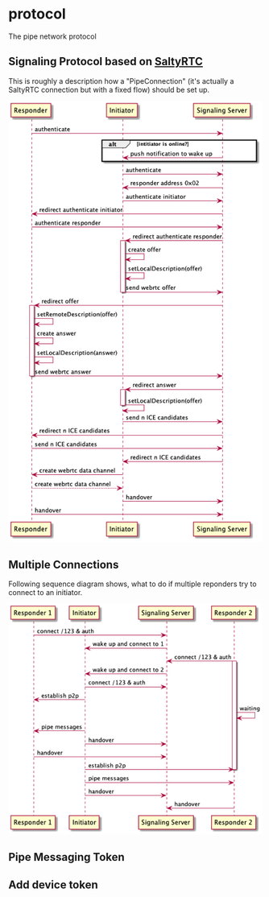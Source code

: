 # protocol

The pipe network protocol

## Signaling Protocol based on [SaltyRTC](https://github.com/saltyrtc/saltyrtc-meta)

This is roughly a description how a "PipeConnection" (it's actually a SaltyRTC connection but with a fixed flow) should be set up.

![Signaling Protocol](https://raw.githubusercontent.com/pipe-network/protocol/main/out/signaling_protocol/Signaling%20Protocol.png)

## Multiple Connections

Following sequence diagram shows, what to do if multiple reponders try to connect to an initiator.

![Multiple Connection](https://raw.githubusercontent.com/pipe-network/protocol/main/out/multiple_connections/Multiple%20Connection%20Protocol.png)

## Pipe Messaging Token



## Add device token

